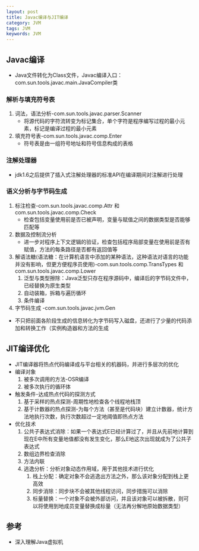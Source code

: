 ```yaml
---
layout: post
title: Javac编译与JIT编译
category: JVM
tags: JVM
keywords: JVM
---
```

## Javac编译
- Java文件转化为Class文件，Javac编译入口：com.sun.tools.javac.main.JavaCompiler类

### 解析与填充符号表
1. 词法，语法分析-com.sun.tools.javac.parser.Scanner
	- 将源代码的字符流转变为标记集合，单个字符是程序编写过程的最小元素，标记是编译过程的最小元素
2. 填充符号表-com.sun.tools.javac.comp.Enter
	- 符号表是由一组符号地址和符号信息构成的表格

### 注解处理器
- jdk1.6之后提供了插入式注解处理器的标准API在编译期间对注解进行处理

### 语义分析与字节码生成
1. 标注检查-com.sun.tools.javac.comp.Attr 和 com.sun.tools.javac.comp.Check
	- 检查包括变量使用前是否已被声明，变量与赋值之间的数据类型是否能够匹配等
2. 数据及控制流分析
	- 进一步对程序上下文逻辑的验证，检查包括程序局部变量在使用前是否有赋值，方法的每条路径是否都有返回值等
3. 解语法糖(语法糖：在计算机语言中添加的某种语法，这种语法对语言的功能并没有影响，但更方便程序员使用)-com.sun.tools.comp.TransTypes 和com.sun.tools.javac.comp.Lower
	1. 泛型与类型擦除：Java泛型只存在程序源码中，编译后的字节码文件中，已经替换为原生类型
	2. 自动装箱，拆箱与遍历循环
	3. 条件编译
4. 字节码生成 -com.sun.tools.javac.jvm.Gen
- 不只把前面各阶段生成的信息转化为字节码写入磁盘，还进行了少量的代码添加和转换工作（实例构造器<init>和<clinit>方法的生成

## JIT编译优化
- JIT编译器将热点代码编译成与平台相关的机器码，并进行多层次的优化
- 编译对象
	1. 被多次调用的方法-OSR编译
	2. 被多次执行的循环体
- 触发条件-达成热点代码的探测方式
	1. 基于采样的热点探测-周期性地检查各个线程地栈顶
	2. 基于计数器的热点探测-为每个方法（甚至是代码块）建立计数器，统计方法地执行次数，执行次数超过一定地阈值即热点方法
- 优化技术
	1. 公共子表达式消除：如果一个表达式E已经计算过了，并且从先前地计算到现在E中所有变量地值都没有发生变化，那么E地这次出现就成为了公共子表达式
	2. 数组边界检查消除
	3. 方法内联
	4. 逃逸分析：分析对象动态作用域，用于其他技术进行优化
		1. 栈上分配：确定对象不会逃逸出方法之外，那么该对象分配到栈上更高效
		2. 同步消除：同步块不会被其他线程访问，同步措施可以消除
		3. 标量替换：一个对象不会被外部访问，并且该对象可以被拆散，则可以将使用到地成员变量替换成标量（无法再分解地原始数据类型）
## 参考
- 深入理解Java虚拟机








 


	





 

